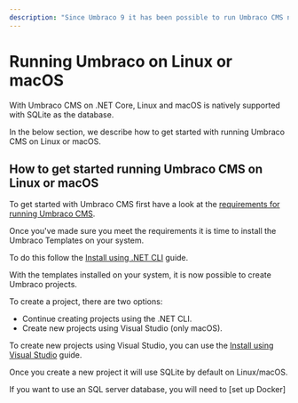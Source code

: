 ```yaml
---
description: "Since Umbraco 9 it has been possible to run Umbraco CMS natively on Linux or macOS High Sierra 10.13 and newer."
---
```


# Running Umbraco on Linux or macOS

With Umbraco CMS on .NET Core, Linux and macOS is natively supported with SQLite as the database.

In the below section, we describe how to get started with running Umbraco CMS on Linux or macOS.

## How to get started running Umbraco CMS on Linux or macOS

To get started with Umbraco CMS first have a look at the [requirements for running Umbraco CMS](../requirements.md#local-development).

Once you've made sure you meet the requirements it is time to install the Umbraco Templates on your system.

To do this follow the [Install using .NET CLI](install-umbraco-with-templates.md#install-the-template) guide.

With the templates installed on your system, it is now possible to create Umbraco projects.

To create a project, there are two options:

- Continue creating projects using the .NET CLI.
- Create new projects using Visual Studio (only macOS).

To create new projects using Visual Studio, you can use the [Install using Visual Studio](visual-studio.md) guide.

Once you create a new project it will use SQLite by default on Linux/macOS.

If you want to use an SQL server database, you will need to [set up Docker]
